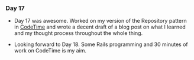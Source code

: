 ### Day 17

- Day 17 was awesome. Worked on my version of the Repository pattern in [CodeTime](https://github.com/liamseanbrady/code-time) and wrote a decent draft of a blog post on what I learned and my thought process throughout the whole thing.

- Looking forward to Day 18. Some Rails programming and 30 minutes of work on CodeTime is my aim.
